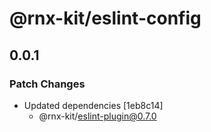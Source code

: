 # @rnx-kit/eslint-config

## 0.0.1

### Patch Changes

- Updated dependencies [1eb8c14]
  - @rnx-kit/eslint-plugin@0.7.0
